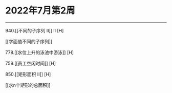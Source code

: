 # 2022年7月第2周

---
940.[[不同的子序列 II]] II [H]

[[字面值不同的子序列]]

778.[[水位上升的泳池中游泳]] [H]

759.[[员工空闲时间]] [H]

850.[[矩形面积 II]] [H]

[[求n个矩形的总面积]]






